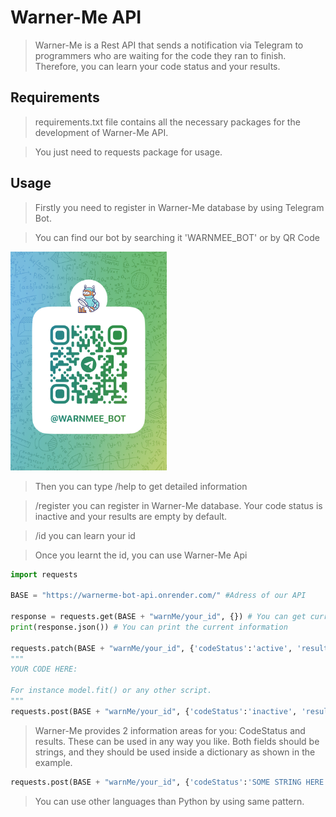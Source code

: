 # Warner-Me API

> Warner-Me is a Rest API that sends a notification via Telegram to programmers who are waiting for the code they ran to finish. Therefore, you can learn your code status and your results.

## Requirements

> requirements.txt file contains all the necessary packages for the development of Warner-Me API.

> You just need to requests package for usage.

## Usage

> Firstly you need to register in Warner-Me database by using Telegram Bot.

> You can find our bot by searching it 'WARNMEE_BOT' or by QR Code

<img src="https://github.com/berkedilekoglu/berkedilekoglu.github.io/blob/master/imgs/qr_code.png" width="250" height="350">

> Then you can type /help to get detailed information

> /register you can register in Warner-Me database. Your code status is inactive and your results are empty by default.

> /id you can learn your id

> Once you learnt the id, you can use Warner-Me Api

```python
import requests

BASE = "https://warnerme-bot-api.onrender.com/" #Adress of our API

response = requests.get(BASE + "warnMe/your_id", {}) # You can get current information. your_id is id that was taken by Warner-Me Telegram Bot.
print(response.json()) # You can print the current information

requests.patch(BASE + "warnMe/your_id", {'codeStatus':'active', 'results':''}) #patch updates your code status and results. Before running a code script you can change it as active.
"""
YOUR CODE HERE:

For instance model.fit() or any other script.
"""
requests.post(BASE + "warnMe/your_id", {'codeStatus':'inactive', 'results':'acc:0.9, f1:0.6'}) #post also updates your code states and results. The only difference between patch and post is that post will inform you on Telegram automatically when your process is done.
```

> Warner-Me provides 2 information areas for you: CodeStatus and results. These can be used in any way you like. Both fields should be strings, and they should be used inside a dictionary as shown in the example.

```python
requests.post(BASE + "warnMe/your_id", {'codeStatus':'SOME STRING HERE', 'results':'SOME STRING HERE'}) #You can write what ever you want for your codeStatus and results.
```

> You can use other languages than Python by using same pattern.

